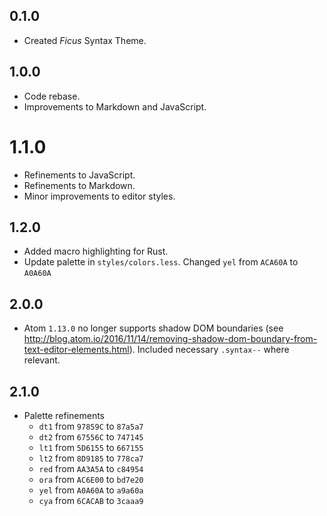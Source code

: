 ## 0.1.0
- Created *Ficus* Syntax Theme.

## 1.0.0
- Code rebase.
- Improvements to Markdown and JavaScript.

# 1.1.0
- Refinements to JavaScript.
- Refinements to Markdown.
- Minor improvements to editor styles.

## 1.2.0
- Added macro highlighting for Rust.
- Update palette in `styles/colors.less`. Changed `yel` from `ACA60A` to `A0A60A`

## 2.0.0
- Atom `1.13.0` no longer supports shadow DOM boundaries (see http://blog.atom.io/2016/11/14/removing-shadow-dom-boundary-from-text-editor-elements.html). Included necessary `.syntax--` where relevant.

## 2.1.0
- Palette refinements
    - `dt1` from `97859C` to `87a5a7`
    - `dt2` from `67556C` to `747145`
    - `lt1` from `5D6155` to `667155`
    - `lt2` from `8D9185` to `778ca7`
    - `red` from `AA3A5A` to `c84954`
    - `ora` from `AC6E00` to `bd7e20`
    - `yel` from `A0A60A` to `a9a60a`
    - `cya` from `6CACAB` to `3caaa9`
